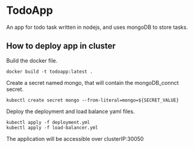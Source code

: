 # TodoApp

An app for todo task written in nodejs, and uses mongoDB to store tasks.

## How to deploy app in cluster

Build the docker file.

```docker
docker build -t todoapp:latest .
```

Create a secret named mongo, that will contain the mongoDB_connct secret.

```kubectl
kubectl create secret mongo --from-literal=mongo=${SECRET_VALUE}
```

Deploy the deployment and load balance yaml files.

```docker
kubectl apply -f deployment.yml
kubectl apply -f load-balancer.yml
```

The application will be accessible over clusterIP:30050
